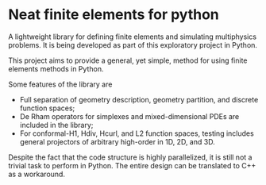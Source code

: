 # Neat finite elements for python

A lightweight library for defining finite elements and simulating multiphysics problems. It is being developed as part of this exploratory project in Python.

This project aims to provide a general, yet simple, method for using finite elements methods in Python. 

Some features of the library are
*  Full separation of geometry description, geometry partition, and discrete function spaces;
*  De Rham operators for simplexes and mixed-dimensional PDEs are included in the library; 
*  For conformal-H1, Hdiv, Hcurl, and L2 function spaces, testing includes general projectors of arbitrary high-order in 1D, 2D, and 3D.

Despite the fact that the code structure is highly parallelized, it is still not a trivial task to perform in Python. The entire design can be translated to C++ as a workaround.
